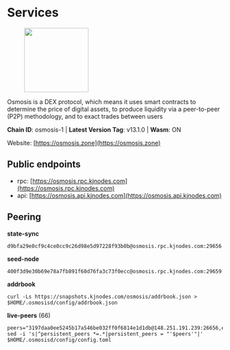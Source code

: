 # Services

<figure><img src="https://raw.githubusercontent.com/kj89/testnet_manuals/main/pingpub/logos/osmosis.png" width="150" alt=""><figcaption></figcaption></figure>

Osmosis is a DEX protocol, which means it uses smart contracts  to determine the price of digital assets, to produce liquidity  via a peer-to-peer (P2P) methodology, and to exact trades between users

**Chain ID**: osmosis-1 | **Latest Version Tag**: v13.1.0 | **Wasm**: ON

Website: [https://osmosis.zone](https://osmosis.zone)


## Public endpoints

* rpc: [https://osmosis.rpc.kjnodes.com](https://osmosis.rpc.kjnodes.com)
* api: [https://osmosis.api.kjnodes.com](https://osmosis.api.kjnodes.com)

## Peering

**state-sync**

```
d9bfa29e0cf9c4ce0cc9c26d98e5d97228f93b0b@osmosis.rpc.kjnodes.com:29656
```

**seed-node**

```
400f3d9e30b69e78a7fb891f60d76fa3c73f0ecc@osmosis.rpc.kjnodes.com:29659
```

**addrbook**
```
curl -Ls https://snapshots.kjnodes.com/osmosis/addrbook.json > $HOME/.osmosisd/config/addrbook.json
```

**live-peers** (66)
```
peers="3197daa0ee5245b17a546be032ff0f6814e1d1db@148.251.191.239:26656,e0fbdbdce6ec8797412751edd00fbaf114c42fad@34.220.226.204:26656,43785e5ffd8783393ea8094f77efcee5bdbcdce3@78.141.244.18:26656,fe7f212c0eb34723af686463da90d965c5bb22bc@51.159.2.22:26656,42745690b41f6a7515c4a87d88efda2e82b55b76@78.46.94.183:26656,73843a6bd6ac922c12bf27c59b412e74869eb11a@176.9.91.106:26656,178c24a6067e5ad07e126337cf1a041b95a20a5a@65.109.36.189:26656,3f6e94a2f3fbf1af8077c542243278880e5e795f@135.181.163.178:36656,2dda2944be6deab37c6ba82b2cd72b067573ba6f@54.38.45.152:26656,729219c108c059824ea9a17c09d11adc99226db4@66.172.36.139:36656,f4b811759e55f665180545ad5e1b42573f660861@135.181.181.251:26656,7de231d5c75feb810a9196fa2a3e83e0576c88a9@212.95.53.152:26656,ba670b12f8771a0615907e7d26981970dffb3872@34.243.243.221:26656,ec929701754be057fb38c824fc127e26add9c900@138.201.121.185:26666,406f64a8d601e34d7311fd61ec87b0c7028bd230@138.201.23.39:46656,fd0930fea06876e362e0a92046854ed651f27ac2@45.76.13.41:26656,f67dde244467670d0cbd93a71ec1d6fd9c99c528@93.115.29.37:26656,30e9432879d5b0976b88e52120dc12338e40fc33@65.108.108.176:26656,9dadae9bb9575d70a2a7ca68b779a34b2ffc59ef@116.202.216.111:26656,1528ce3b88d859f2f8c4160d9b155ecea5177a2e@142.132.146.105:26656,d0d4b88110767c503baa8a618cfd7e284482f8dc@37.120.245.11:26656,20913e92e8b9ea2d80ad34edd9b52e97886cf616@54.37.30.181:26656,53a3f6ea82cb5502c6ecd37d7e15a01a4ccf383f@35.224.167.163:26656,089b0de9671dc3cd00ded782693c03509b78b5d9@13.125.219.197:26656,724cef11bbe866269b3d67f7dd5ea539cc4096bf@198.244.164.186:26656,6945be12a7d357a39b9cfbb0018249b234fc4a15@54.241.143.196:26656,d9bfa29e0cf9c4ce0cc9c26d98e5d97228f93b0b@65.109.88.38:29656,0660d18b65340a55514f240dd517282ca286f169@176.9.28.62:26656,72cd15ffcfd844985ccd14789a163a986ef82471@34.245.3.161:26656,f9a920a61ee994b12b77178dd5f1fc1ed39b7cd2@142.132.255.49:26656,b76068b52bffb03ea585938c747f65c27fd9714e@34.83.76.169:26656,407267ac44b20a0a4258d0bbca1c9f657bf88d08@74.118.143.19:26656,60a2c89e7253502e93517a026f44a2431cc81230@220.85.113.39:26656,bfb67b2ae345955d6bc0991450120669c683386e@149.56.25.66:26656,47e4075978458bfc382630b2a46aabbbbf7977b2@143.198.234.114:26656,b8450ac06ab8ccac21b21bbbba8ea3751a479291@3.91.196.177:26656,ff57203dd2ae45c0098257d1a1f2b313ce565b51@18.217.57.20:26656,ca0481d7013194692c586eb78081fa4f298c6ccf@15.223.57.204:26656,be930386104083882c7e491d60584e15c101c1da@178.128.156.131:26656,a6283307952423c1751431c220d11ed36b61ed84@143.110.237.113:26656,c47e03ce1b82b136768581a028033c4e201962f6@65.108.79.45:26656,a2024229e2eed1650ba3a3ea9db67fa318dc232e@142.132.199.3:26656,62d98cb73edf5ea9193451fe8aa7c1528d36985e@34.95.48.112:26656,4e38d3caa1554d7f46a2654fa9997554c13f61f2@95.216.96.61:26656,569aac51b04607a18696c63035586816dec85511@157.90.213.235:26656,c9bf65acffea46ac8368cbe88f679519f7812f3b@18.142.38.209:26656,0419c998d6aac0afdb05808ad9a935670248e209@65.108.204.56:26656,9f2489016bcf055fde40498f54bf893f3a00f9de@138.201.85.176:26656,259ab883ee76f92e82f8f14d463aaaa09d857fb9@144.76.70.108:9010,71f2451869d7363ce5d91366143de63069641303@65.108.71.166:33656,82e224c9640048a6513c589e904c0d903bb99f32@74.118.140.23:26656,32e9d4a7413dd5393c8be004bee68dea683be839@65.21.227.95:2004,2000928f1b09973431b53292ef80c1cd836fd967@168.119.213.117:26656,980b15331dece2aa8020c1800b9c00ddb273c872@138.201.32.103:30656,42f42a4b3527b927d5002d45abd37f66ecdd4861@51.178.74.75:16656,f95d9634ad68b8f0ac80ce308adb71d8c119ada5@141.98.219.104:26656,33cf290cc0cfec8c59e6af86f1a5579303d21087@138.68.14.64:26656,d87b23a8f9134744f2370b069531fcf62e7721c9@65.109.30.119:26656,2def96b97cab65a6a35f871f0ab3c384a1176869@104.155.13.66:26656,6cbb7b7bddf723a28925fae2c19eb7be41ef687c@34.71.161.134:26656,9203fbde463bd66bb451da3de390c7d3515c2bf2@65.108.46.248:26656,d589eb77d7dfebec659ce8bce9f903250301c8ba@116.202.216.57:26656,4d659b7b244a68913bfbdc6c9e7aa1a64391238e@74.118.139.59:26656,31d2c86f7957e2db91297e54c3b0456ea06c2250@173.67.177.115:26656,e153cc49052d67280dfdd6d660f3d98622905850@209.133.193.74:26656,74e8ba742d8312c250f3237c8c8f3f951c01f9df@95.216.4.104:2003"
sed -i 's|^persistent_peers *=.*|persistent_peers = "'$peers'"|' $HOME/.osmosisd/config/config.toml
```
